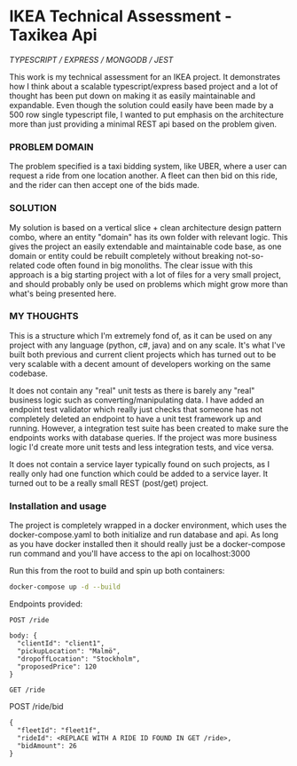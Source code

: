 # IKEA Technical Assessment - Taxikea Api

_TYPESCRIPT / EXPRESS / MONGODB / JEST_

This work is my technical assessment for an IKEA project. It demonstrates how I think about a scalable typescript/express based project and a lot of thought has been put down on making it as easily maintainable and expandable. Even though the solution could easily have been made by a 500 row single typescript file, I wanted to put emphasis on the architecture more than just providing a minimal REST api based on the problem given.

### PROBLEM DOMAIN
The problem specified is a taxi bidding system, like UBER, where a user can request a ride from one location another. A fleet can then bid on this ride, and the rider can then accept one of the bids made.

### SOLUTION
My solution is based on a vertical slice + clean architecture design pattern combo, where an entity "domain" has its own folder with relevant logic. This gives the project an easily extendable and maintainable code base, as one domain or entity could be rebuilt completely without breaking not-so-related code often found in big monoliths. The clear issue with this approach is a big starting project with a lot of files for a very small project, and should probably only be used on problems which might grow more than what's being presented here.

### MY THOUGHTS
This is a structure which I'm extremely fond of, as it can be used on any project with any language (python, c#, java) and on any scale. It's what I've built both previous and current client projects which has turned out to be very scalable with a decent amount of developers working on the same codebase.

It does not contain any "real" unit tests as there is barely any "real" business logic such as converting/manipulating data. I have added an endpoint test validator which really just checks that someone has not completely deleted an endpoint to have a unit test framework up and running. However, a integration test suite has been created to make sure the endpoints works with database queries. If the project was more business logic I'd create more unit tests and less integration tests, and vice versa.

It does not contain a service layer typically found on such projects, as I really only had one function which could be added to a service layer. It turned out to be a really small REST (post/get) project.

### Installation and usage
The project is completely wrapped in a docker environment, which uses the docker-compose.yaml to both initialize and run database and api. As long as you have docker installed then it should really just be a docker-compose run command and you'll have access to the api on localhost:3000

Run this from the root to build and spin up both containers:
```bash
docker-compose up -d --build
```

Endpoints provided:


```
POST /ride

body: {
  "clientId": "client1",
  "pickupLocation": "Malmö",
  "dropoffLocation": "Stockholm",
  "proposedPrice": 120
}
```

```
GET /ride
```

POST /ride/bid
```
{
  "fleetId": "fleet1f",
  "rideId": <REPLACE WITH A RIDE ID FOUND IN GET /ride>,
  "bidAmount": 26
}
```

